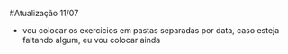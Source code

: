 #Atualização 11/07
- vou colocar os exercicios em pastas separadas por data, caso esteja faltando algum, eu vou colocar ainda
